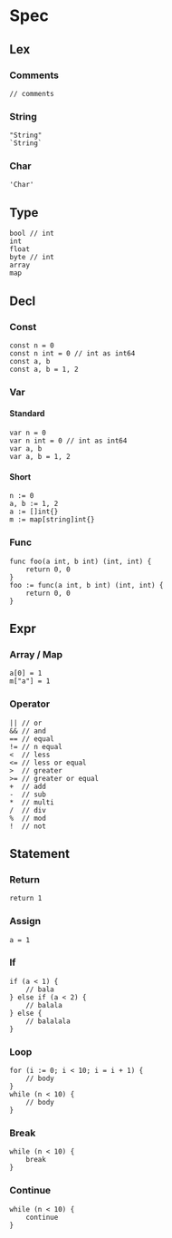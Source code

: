 # Spec

## Lex
### Comments
    // comments
### String
    "String"
    `String`
### Char
    'Char'

## Type
    bool // int
    int
    float
    byte // int
    array
    map

## Decl
### Const
    const n = 0
    const n int = 0 // int as int64
    const a, b
    const a, b = 1, 2
### Var
#### Standard
    var n = 0
    var n int = 0 // int as int64
    var a, b
    var a, b = 1, 2
#### Short
    n := 0
    a, b := 1, 2
    a := []int{}
    m := map[string]int{}
### Func
    func foo(a int, b int) (int, int) {
        return 0, 0
    }
    foo := func(a int, b int) (int, int) {
        return 0, 0
    }

## Expr
### Array / Map
    a[0] = 1
    m["a"] = 1
### Operator
    || // or
    && // and
    == // equal
    != // n equal
    <  // less
    <= // less or equal
    >  // greater
    >= // greater or equal
    +  // add
    -  // sub
    *  // multi
    /  // div
    %  // mod
    !  // not

## Statement
### Return
    return 1
### Assign
    a = 1
### If
    if (a < 1) {
        // bala
    } else if (a < 2) {
        // balala
    } else {
        // balalala
    }
### Loop
    for (i := 0; i < 10; i = i + 1) {
        // body
    }
    while (n < 10) {
        // body
    }
### Break
    while (n < 10) {
        break
    }
### Continue
    while (n < 10) {
        continue
    }
